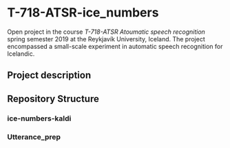 # T-718-ATSR-ice_numbers

Open project in the course *T-718-ATSR Atoumatic speech recognition* spring semester 2019 at the Reykjavík University, Iceland. The project encompassed a small-scale experiment in automatic speech recognition for Icelandic.


## Project description

## Repository Structure

### ice-numbers-kaldi

### Utterance_prep
